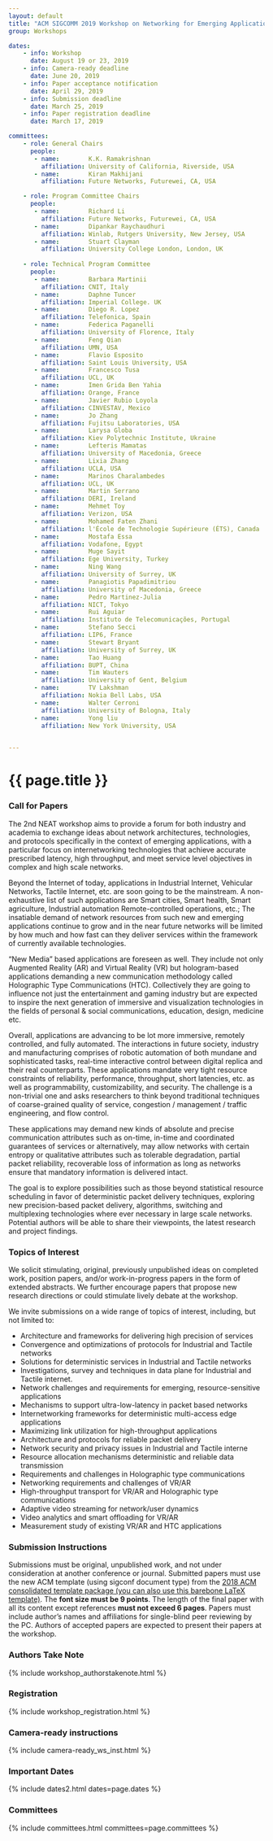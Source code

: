 ```yaml
---
layout: default
title: "ACM SIGCOMM 2019 Workshop on Networking for Emerging Applications and Technologies (NEAT 2019)"
group: Workshops

dates:
    - info: Workshop
      date: August 19 or 23, 2019
    - info: Camera-ready deadline
      date: June 20, 2019
    - info: Paper acceptance notification
      date: April 29, 2019
    - info: Submission deadline
      date: March 25, 2019
    - info: Paper registration deadline
      date: March 17, 2019

committees:
    - role: General Chairs
      people:
       - name:        K.K. Ramakrishnan
         affiliation: University of California, Riverside, USA
       - name:        Kiran Makhijani
         affiliation: Future Networks, Futurewei, CA, USA

    - role: Program Committee Chairs
      people:
       - name:        Richard Li
         affiliation: Future Networks, Futurewei, CA, USA
       - name:        Dipankar Raychaudhuri
         affiliation: Winlab, Rutgers University, New Jersey, USA
       - name:        Stuart Clayman
         affiliation: University College London, London, UK
     
    - role: Technical Program Committee 
      people:
       - name:        Barbara Martinii
         affiliation: CNIT, Italy
       - name:        Daphne Tuncer
         affiliation: Imperial College. UK
       - name:        Diego R. Lopez
         affiliation: Telefonica, Spain
       - name:        Federica Paganelli
         affiliation: University of Florence, Italy
       - name:        Feng Qian
         affiliation: UMN, USA
       - name:        Flavio Esposito
         affiliation: Saint Louis University, USA
       - name:        Francesco Tusa
         affiliation: UCL, UK
       - name:        Imen Grida Ben Yahia
         affiliation: Orange, France
       - name:        Javier Rubio Loyola
         affiliation: CINVESTAV, Mexico
       - name:        Jo Zhang
         affiliation: Fujitsu Laboratories, USA
       - name:        Larysa Globa
         affiliation: Kiev Polytechnic Institute, Ukraine 
       - name:        Lefteris Mamatas
         affiliation: University of Macedonia, Greece 
       - name:        Lixia Zhang
         affiliation: UCLA, USA
       - name:        Marinos Charalambedes
         affiliation: UCL, UK 
       - name:        Martin Serrano
         affiliation: DERI, Ireland
       - name:        Mehmet Toy
         affiliation: Verizon, USA
       - name:        Mohamed Faten Zhani
         affiliation: l'École de Technologie Supérieure (ÉTS), Canada
       - name:        Mostafa Essa
         affiliation: Vodafone, Egypt
       - name:        Muge Sayit
         affiliation: Ege University, Turkey 
       - name:        Ning Wang
         affiliation: University of Surrey, UK
       - name:        Panagiotis Papadimitriou
         affiliation: University of Macedonia, Greece 
       - name:        Pedro Martinez-Julia
         affiliation: NICT, Tokyo
       - name:        Rui Aguiar
         affiliation: Instituto de Telecomunicações, Portugal
       - name:        Stefano Secci
         affiliation: LIP6, France 
       - name:        Stewart Bryant
         affiliation: University of Surrey, UK
       - name:        Tao Huang
         affiliation: BUPT, China
       - name:        Tim Wauters
         affiliation: University of Gent, Belgium
       - name:        TV Lakshman
         affiliation: Nokia Bell Labs, USA
       - name:        Walter Cerroni 
         affiliation: University of Bologna, Italy
       - name:        Yong liu
         affiliation: New York University, USA           

                   
---
```


# {{ page.title }}

### Call for Papers

The 2nd NEAT workshop aims to provide a forum for both industry and academia to exchange ideas about network architectures, technologies, and protocols specifically in the context of emerging applications, with a particular focus on internetworking technologies that achieve accurate prescribed latency, high throughput, and meet service level objectives in complex and high scale networks.

Beyond the Internet of today, applications in Industrial Internet, Vehicular Networks, Tactile Internet, etc. are soon going to be the mainstream. A non-exhaustive list of such applications are Smart cities, Smart health, Smart agriculture, Industrial automation Remote-controlled operations, etc.; The insatiable demand of network resources from such new and emerging applications continue to grow and in the near future networks will be limited by how much and how fast can they deliver services within the framework of currently available technologies. 

“New Media” based applications are foreseen as well. They include not only Augmented Reality (AR) and Virtual Reality (VR) but hologram-based applications demanding a new communication methodology called Holographic Type Communications (HTC). Collectively they are going to influence not just the entertainment and gaming industry but are expected to inspire the next generation of immersive and visualization technologies in the fields of personal & social communications, education, design, medicine etc.

Overall, applications are advancing to be lot more immersive, remotely controlled, and fully automated. The interactions in future society, industry and manufacturing comprises of robotic automation of both mundane and sophisticated tasks, real-time interactive control between digital replica and their real counterparts. These applications mandate very tight resource constraints of reliability, performance, throughput, short latencies, etc. as well as programmability, customizability, and security. The challenge is a non-trivial one and asks researchers to think beyond traditional techniques of coarse-grained quality of service, congestion / management / traffic engineering, and flow control.

These applications may demand new kinds of absolute and precise communication attributes such as on-time, in-time and coordinated guarantees of services or alternatively, may allow networks with certain entropy or qualitative attributes such as tolerable degradation, partial packet reliability, recoverable loss of information as long as networks ensure that mandatory information is delivered intact.

The goal is to explore possibilities such as those beyond statistical resource scheduling in favor of deterministic packet delivery techniques, exploring new precision-based packet delivery, algorithms, switching and multiplexing technologies where ever necessary in large scale networks. Potential authors will be able to share their viewpoints, the latest research and project findings.
 
### Topics of Interest
We solicit stimulating, original, previously unpublished ideas on completed work, position papers, and/or work-in-progress papers in the form of extended abstracts. We further encourage papers that propose new research directions or could stimulate lively debate at the workshop. 

We invite submissions on a wide range of topics of interest, including, but not limited to:
- Architecture and frameworks for delivering high precision of services
- Convergence and optimizations of protocols for Industrial and Tactile networks
- Solutions for deterministic services in Industrial and Tactile networks
- Investigations, survey and techniques in data plane for Industrial and Tactile internet.
- Network challenges and requirements for emerging, resource-sensitive applications
- Mechanisms to support ultra-low-latency in packet based networks
- Internetworking frameworks for deterministic multi-access edge applications 
- Maximizing link utilization for high-throughput applications
- Architecture and protocols for reliable packet delivery
- Network security and privacy issues in Industrial and Tactile interne
- Resource allocation mechanisms deterministic and reliable data transmission
- Requirements and challenges in Holographic type communications 
- Networking requirements and challenges of VR/AR
- High-throughput transport for VR/AR and Holographic type communications
- Adaptive video streaming for network/user dynamics
- Video analytics and smart offloading for VR/AR
- Measurement study of existing VR/AR and HTC applications

### Submission Instructions
Submissions must be original, unpublished work, and not under consideration at another conference or journal. Submitted papers must use the new ACM template (using sigconf document type) from the  [2018 ACM consolidated template package](https://www.acm.org/publications/proceedings-template)[ (you can also use this barebone LaTeX template)](https://github.com/conference-websites/acmart-sigproc-template). The **font size must be 9 points**. The length of the final paper with all its content except references **must not exceed 6 pages**. Papers must include author’s names and affiliations for single-blind peer reviewing by the PC. Authors of accepted papers are expected to present their papers at the workshop. 

### Authors Take Note
{% include workshop_authorstakenote.html %}

### Registration
{% include workshop_registration.html %}

### Camera-ready instructions
{% include camera-ready_ws_inst.html %}


### <i class="fa fa-calendar"></i> Important Dates

{% include dates2.html dates=page.dates %}

### Committees

{% include committees.html committees=page.committees %}
